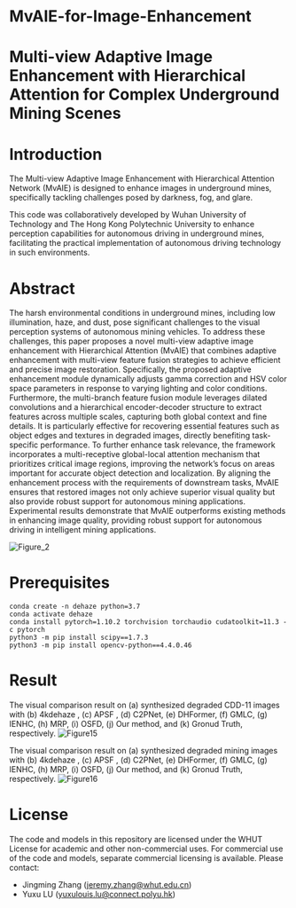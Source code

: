 # MvAIE-for-Image-Enhancement
# Multi-view Adaptive Image Enhancement with Hierarchical Attention for Complex Underground Mining Scenes
#  Introduction
The Multi-view Adaptive Image Enhancement with Hierarchical Attention Network (MvAIE) is designed to enhance images in underground mines, specifically tackling challenges posed by darkness, fog, and glare. 

This code was collaboratively developed by Wuhan University of Technology and The Hong Kong Polytechnic University to enhance perception capabilities for autonomous driving in underground mines, facilitating the practical implementation of autonomous driving technology in such environments.

# Abstract
The harsh environmental conditions in underground mines, including low illumination, haze, and dust, pose significant challenges to the visual perception systems of autonomous mining vehicles. To address these challenges, this paper proposes a novel multi-view adaptive image enhancement with Hierarchical Attention (MvAIE) that combines adaptive enhancement with multi-view feature fusion strategies to achieve efficient and precise image restoration. Specifically, the proposed adaptive enhancement module dynamically adjusts gamma correction and HSV color space parameters in response to varying lighting and color conditions. Furthermore, the multi-branch feature fusion module leverages dilated convolutions and a hierarchical encoder-decoder structure to extract features across multiple scales, capturing both global context and fine details. It is particularly effective for recovering essential features such as object edges and textures in degraded images, directly benefiting task-specific performance. To further enhance task relevance, the framework incorporates a multi-receptive global-local attention mechanism that prioritizes critical image regions, improving the network’s focus on areas important for accurate object detection and localization. By aligning the enhancement process with the requirements of downstream tasks, MvAIE ensures that restored images not only achieve superior visual quality but also provide robust support for autonomous mining applications. Experimental results demonstrate that MvAIE outperforms existing methods in enhancing image quality, providing robust support for autonomous driving in intelligent mining applications.


![Figure_2](https://github.com/user-attachments/assets/f4df3958-ef1b-4a89-99bb-c0bbda40cee6)

# Prerequisites
```
conda create -n dehaze python=3.7
conda activate dehaze
conda install pytorch=1.10.2 torchvision torchaudio cudatoolkit=11.3 -c pytorch
python3 -m pip install scipy==1.7.3
python3 -m pip install opencv-python==4.4.0.46
```

# Result

The visual comparison result on (a) synthesized degraded CDD-11 images with (b) 4kdehaze , (c) APSF , (d) C2PNet, (e) DHFormer, (f) GMLC, (g) IENHC, (h) MRP, (i) OSFD, (j) Our method, and (k) Gronud Truth, respectively.
![Figure15](https://github.com/user-attachments/assets/4bb2c1cf-9e06-404e-a000-ed0368e1cb2c)

The visual comparison result on (a) synthesized degraded mining images with (b) 4kdehaze , (c) APSF , (d) C2PNet, (e) DHFormer, (f) GMLC, (g) IENHC, (h) MRP, (i) OSFD, (j) Our method, and (k) Gronud Truth, respectively.
![Figure16](https://github.com/user-attachments/assets/5170c1c4-fd96-468b-9fe9-d57f2f92c7cf)

# License
The code and models in this repository are licensed under the WHUT License for academic and other non-commercial uses.
For commercial use of the code and models, separate commercial licensing is available. Please contact:
- Jingming Zhang (jeremy.zhang@whut.edu.cn)
- Yuxu LU (yuxulouis.lu@connect.polyu.hk)

